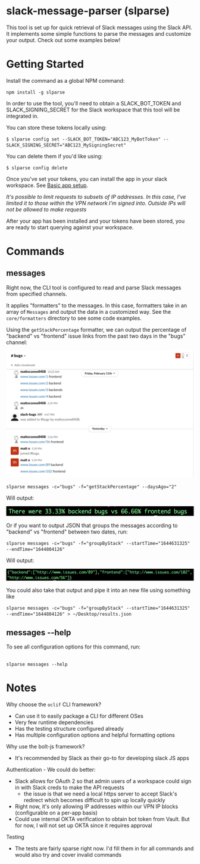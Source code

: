 # slack-message-parser (slparse)

This tool is set up for quick retrieval of Slack messages using the Slack API. It implements some simple functions to parse the messages and customize your output. Check out some examples below!

# Getting Started

Install the command as a global NPM command:

```
npm install -g slparse
```

In order to use the tool, you'll need to obtain a SLACK_BOT_TOKEN and SLACK_SIGNING_SECRET for the Slack workspace that this tool will be integrated in.

You can store these tokens locally using:

```
$ slparse config set --SLACK_BOT_TOKEN="ABC123_MyBotToken" --SLACK_SIGNING_SECRET="ABC123_MySigningSecret"
```

You can delete them if you'd like using:

```
$ slparse config delete
```

Once you've set your tokens, you can install the app in your slack workspace. See [Basic app setup](https://api.slack.com/authentication/basics).

_It's possible to limit requests to subsets of IP addresses. In this case, I've limited it to those within the VPN network I'm signed into. Outside IPs will not be allowed to make requests_

After your app has been installed and your tokens have been stored, you are ready to start querying against your workspace.

# Commands

## messages

Right now, the CLI tool is configured to read and parse Slack messages from specified channels.

It applies "formatters" to the messages. In this case, formatters take in an array of `Messages` and output the data in a customized way. See the `core/formatters` directory to see some code examples.

Using the `getStackPercentage` formatter, we can output the percentage of "backend" vs "frontend" issue links from the past two days in the "bugs" channel:

![example channel](src/images/example-channel.png)

```
slparse messages -c="bugs" -f="getStackPercentage" --daysAgo="2"
```

Will output:

![output](src/images/output.png)

Or if you want to output JSON that groups the messages according to "backend" vs "frontend" between two dates, run:

```
slparse messages -c="bugs" -f="groupByStack" --startTime="1644631325" --endTime="1644804126"
```

Will output:

![output](src/images/output2.png)

You could also take that output and pipe it into an new file using something like

```
slparse messages -c="bugs" -f="groupByStack" --startTime="1644631325" --endTime="1644804126" > ~/Desktop/results.json
```

## messages --help

To see all configuration options for this command, run:

```

slparse messages --help

```

# Notes

Why choose the `oclif` CLI framework?

- Can use it to easily package a CLI for different OSes
- Very few runtime dependencies
- Has the testing structure configured already
- Has multiple configuration options and helpful formatting options

Why use the bolt-js framework?

- It's recommended by Slack as their go-to for developing slack JS apps

Authentication - We could do better:

- Slack allows for OAuth 2 so that admin users of a workspace could sign in with Slack creds to make the API requests
  - the issue is that we need a local https server to accept Slack's redirect which becomes difficult to spin up locally quickly
- Right now, it's only allowing IP addresses within our VPN IP blocks (configurable on a per-app basis)
- Could use internal OKTA verification to obtain bot token from Vault. But for now, I will not set up OKTA since it requires approval

Testing

- The tests are fairly sparse right now. I'd fill them in for all commands and would also try and cover invalid commands
